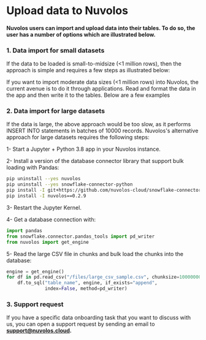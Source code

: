 # Upload data to Nuvolos

#### Nuvolos users can import and upload data into their tables. To do so, the user has a number of options which are illustrated below.

### **1. Data import for small datasets**

If the data to be loaded is small-to-midsize \(&lt;1 million rows\), then the approach is simple and requires a few steps as illustrated below:

If you want to import moderate data sizes  \(&lt;1 million rows\) into Nuvolos, the current avenue is to do it through applications. Read and format the data in the app and then write it to the tables. Below are a few examples 

### **2. Data import for large datasets**

If the data is large,  the above approach would be too slow, as it performs INSERT INTO statements in batches of 10000 records. Nuvolos's alternative approach for large datasets requires the following steps:

1- Start a Jupyter + Python 3.8 app in your Nuvolos instance.

2- Install a version of the database connector library that support bulk loading with Pandas:

```bash
pip uninstall --yes nuvolos
pip uninstall --yes snowflake-connector-python
pip install -I git+https://github.com/nuvolos-cloud/snowflake-connector-python.git#egg=snowflake-connector-python[pandas]
pip install -I nuvolos==0.2.9
```

3- Restart the Jupyter Kernel.

4- Get a database connection with:

```python
import pandas
from snowflake.connector.pandas_tools import pd_writer
from nuvolos import get_engine
```

5- Read the large CSV file in chunks and bulk load the chunks into the database:

```python
engine = get_engine()
for df in pd.read_csv("/files/large_csv_sample.csv", chunksize=10000000):
    df.to_sql("table_name", engine, if_exists="append", 
              index=False, method=pd_writer)
```

### 3. Support request

If you have a specific data onboarding task that you want to discuss with us, you can open a support request by sending an email to **support@nuvolos.cloud.**

